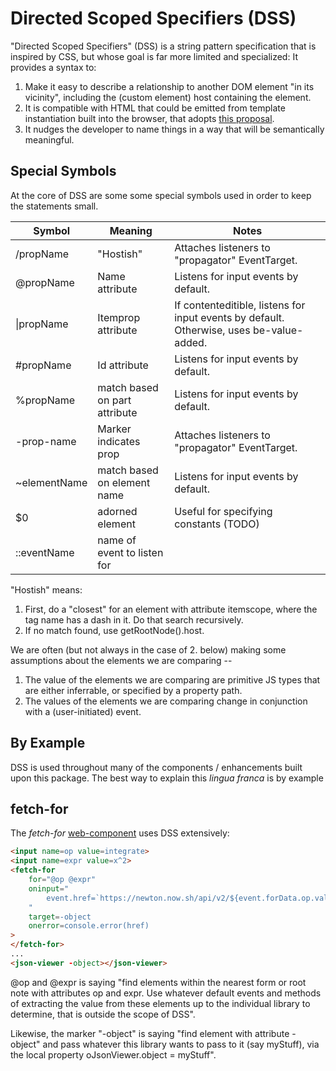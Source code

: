 # Directed Scoped Specifiers (DSS)

"Directed Scoped Specifiers" (DSS) is a string pattern specification that is inspired by CSS, but whose goal is far more limited and specialized:  It provides a syntax to:

1.  Make it easy to describe a relationship to another DOM element "in its vicinity", including the (custom element) host containing the element.
2.  It is compatible with HTML that could be emitted from template instantiation built into the browser, that adopts [this proposal](https://github.com/WICG/webcomponents/issues/1013).
3.  It nudges the developer to name things in a way that will be semantically meaningful.

## Special Symbols

At the core of DSS are some some special symbols used in order to keep the statements small.


| Symbol       | Meaning                        | Notes                                                                                             |
|--------------|--------------------------------|---------------------------------------------------------------------------------------------------|
| /propName    |"Hostish"                       | Attaches listeners to "propagator" EventTarget.                                                   |
| @propName    |Name attribute                  | Listens for input events by default.                                                              |
| \|propName   |Itemprop attribute              | If contenteditible, listens for input events by default.  Otherwise, uses be-value-added.         |
| #propName    |Id attribute                    | Listens for input events by default.                                                              |
| %propName    |match based on part attribute   | Listens for input events by default.                                                              |
| -prop-name   |Marker indicates prop           | Attaches listeners to "propagator" EventTarget.                                                   | 
| ~elementName |match based on element name     | Listens for input events by default.                                                              |
| $0           |adorned element                 | Useful for specifying constants (TODO)                                                            |
| ::eventName  |name of event to listen for     |                                                                                                   |


"Hostish" means:

1.  First, do a "closest" for an element with attribute itemscope, where the tag name has a dash in it.  Do that search recursively.  
2.  If no match found, use getRootNode().host.

We are often (but not always in the case of 2. below) making some assumptions about the elements we are comparing -- 

1.  The value of the elements we are comparing are primitive JS types that are either inferrable, or specified by a property path.
2.  The values of the elements we are comparing change in conjunction with a (user-initiated) event. 

## By Example

DSS is used throughout many of the components / enhancements built upon this package.  The best way to explain this *lingua franca* is by example

## fetch-for

The *fetch-for* [web-component](https://github.com/bahrus/fetch-for) uses DSS extensively:

```html
<input name=op value=integrate>
<input name=expr value=x^2>
<fetch-for
    for="@op @expr"
    oninput="
        event.href=`https://newton.now.sh/api/v2/${event.forData.op.value}/${event.forData.expr.value}`
    "
    target=-object
    onerror=console.error(href)
>
</fetch-for>
...
<json-viewer -object></json-viewer>
```

@op and @expr is saying "find elements within the nearest form or root note with attributes op and expr.  Use whatever default events and methods of extracting the value from these elements up to the individual library to determine, that is outside the scope of DSS".

Likewise, the marker "-object" is saying "find element with attribute -object" and pass whatever this library wants to pass to it (say myStuff), via the local property oJsonViewer.object = myStuff".

